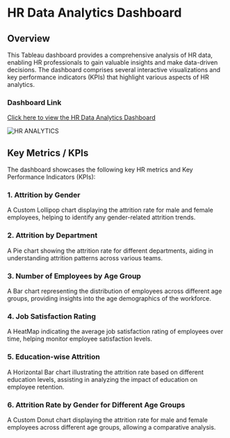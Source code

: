 # HR Data Analytics Dashboard

## Overview

This Tableau dashboard provides a comprehensive analysis of HR data, enabling HR professionals to gain valuable insights and make data-driven decisions. The dashboard comprises several interactive visualizations and key performance indicators (KPIs) that highlight various aspects of HR analytics.

### Dashboard Link

[Click here to view the HR Data Analytics Dashboard](https://public.tableau.com/views/hr_data_analytics/HRANALYTICS?:language=en-GB&:display_count=n&:origin=viz_share_link)

![HR ANALYTICS](https://github.com/codewithjaspreet/Hr_Viz/assets/85099922/cd7e08e3-a9d8-4ce7-9783-ff0f3aa4ed59)


## Key Metrics / KPIs

The dashboard showcases the following key HR metrics and Key Performance Indicators (KPIs):

### 1. Attrition by Gender

A Custom Lollipop chart displaying the attrition rate for male and female employees, helping to identify any gender-related attrition trends.

### 2. Attrition by Department

A Pie chart showing the attrition rate for different departments, aiding in understanding attrition patterns across various teams.

### 3. Number of Employees by Age Group

A Bar chart representing the distribution of employees across different age groups, providing insights into the age demographics of the workforce.

### 4. Job Satisfaction Rating

A HeatMap indicating the average job satisfaction rating of employees over time, helping monitor employee satisfaction levels.

### 5. Education-wise Attrition

A Horizontal Bar chart illustrating the attrition rate based on different education levels, assisting in analyzing the impact of education on employee retention.

### 6. Attrition Rate by Gender for Different Age Groups

A Custom Donut chart displaying the attrition rate for male and female employees across different age groups, allowing a comparative analysis.
